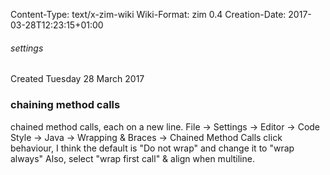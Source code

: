 Content-Type: text/x-zim-wiki
Wiki-Format: zim 0.4
Creation-Date: 2017-03-28T12:23:15+01:00

###### settings ######
Created Tuesday 28 March 2017

### chaining method calls ###
chained method calls, each on a new line.
File -> Settings -> Editor -> Code Style -> Java -> Wrapping & Braces -> Chained Method Calls click behaviour, I think the default is "Do not wrap" and change it to "wrap always"
Also, select "wrap first call" & align when multiline.
